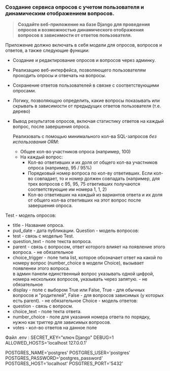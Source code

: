 ### Cоздание сервиса опросов с учетом пользователя и динамическим отображением вопросов.

> **Создайте веб-приложение на базе Django для проведения опросов и возможностью динамического отображения вопросов в зависимости от ответов пользователя.**
> 

Приложение должно включать в себя модели для опросов, вопросов и ответов, а также следующие функции: 

- Создание и редактирование опросов и вопросов через админку.
- Реализацию веб-интерфейса, позволяющего пользователям проходить опросы и отвечать на вопросы.
- Сохранение ответов пользователей в связке с соответствующими опросами.
- Логику, позволяющую определить, какие вопросы показывать или скрывать в зависимости от предыдущих ответов пользователя (т.е. дерево)
- Вывод результатов опросов, включая статистику ответов на каждый вопрос, после завершения опроса.
    
    Реализовать с помощью минимального кол-ва SQL-запросов *без использования ORM*:
    
    - Общее кол-во участников опроса (например, 100)
    - На каждый вопрос:
        - Кол-во ответивших и их доля от общего кол-ва участников опроса (например, 95 / 95%)
        - Порядковый номер вопроса по кол-ву ответивших. Если кол-во совпадает, то и номер должен совпадать (например, для трех вопросов с 95, 95, 75 ответивших получаются соответствующие им номера 1, 1, 2)
        - Кол-во ответивших на каждый из вариантов ответа и их доля от общего кол-ва ответивших на этот вопрос после завершения опроса.





Test - модель опросов:
- title - Название опроса.
- pud_date - дата публикации.
Question - модель вопросов:
- test - связь с моделью Test.
- question_text - поле текста вопроса.
- parent - связь с вопросом, ответ которого влияет на появление этого вопроса. - не обязательное 
- choice_trigger - поле типа list, которое обозначает ответ на какой по номеру вопрос (number_choice в модели Choice), вызывает появленеи этого вопроса.\
  в админ панели единственный вопрос указывать одной цифрой, номера нескольких вопросов, указывать через запятую. - не обязательное 
- display - поле с выбором True или False, True - для обычных вопросов и "родителей", False - для вопросов зависимых (у которых есть parent). - не обязательное 
Choice - модель ответов:
- question - связь с вопросм.
- choice_text - поле текта ответа.
- number_choice - поле для указания номера ответа по порядку, нужно как триггер для зависимых вопросов.
- votes - кол-во ответов на данное поле


Файл .env : 
SECRET_KEY="ключ Django"
DEBUG=1
ALLOWED_HOSTS='localhost 127.0.0.1'

POSTGRES_NAME='postgres'
POSTGRES_USER='postgres'
POSTGRES_PASSWORD='postgres_password'
POSTGRES_HOST='localhost'
POSGTRES_PORT='5432'
   
